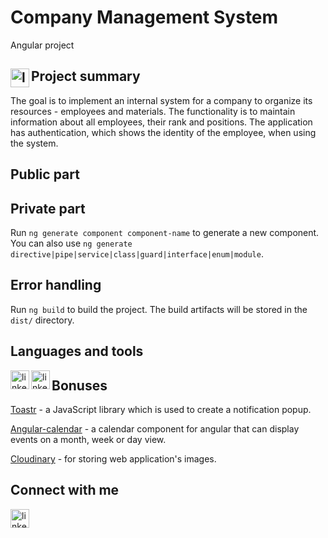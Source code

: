 # Company Management System
Angular project


## Project summary <img align="left" alt="linkedin" width="30px" src="https://i.pinimg.com/originals/1b/37/a3/1b37a31607ae30bf0fd3cf73f6009447.png" />

The goal is to implement an internal system for a company to organize
its resources - employees and materials. The functionality is to maintain
information about all employees, their rank and positions. The application has authentication, which shows the identity of the employee,
when using the system.

## Public part



## Private part

Run `ng generate component component-name` to generate a new component. You can also use `ng generate directive|pipe|service|class|guard|interface|enum|module`.

## Error handling

Run `ng build` to build the project. The build artifacts will be stored in the `dist/` directory.

## Languages and tools
<img align="left" alt="linkedin" width="30px" src="https://angular.io/assets/images/logos/angularjs/AngularJS-Shield.svg" />
<img align="left" alt="linkedin" width="30px" src="https://w7.pngwing.com/pngs/581/330/png-transparent-logo-cascading-style-sheets-html5-css3-prags-html5-und-css3-der-meisterkurs-html5-css3-javascript-design-text-trademark-logo.png" />


## Bonuses

[Toastr] - a JavaScript library which is used to create a notification popup.

[Angular-calendar] -  a calendar component for angular that can display events on a month, week or day view.

[Cloudinary] - for storing web application's images.

## Connect with me
[<img align="left" alt="linkedin" width="30px" src="https://cdn.icon-icons.com/icons2/2429/PNG/512/linkedin_logo_icon_147268.png" />][linkedin]

[Toastr]: https://www.npmjs.com/package/ngx-toastr
[Angular-calendar]: https://angular-calendar.com
[Cloudinary]: https://cloudinary.com
[linkedin]: https://www.linkedin.com/in/valentin-vasilev-849a8b1a6/

